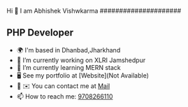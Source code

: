  Hi 👋 I am Abhishek Vishwkarma
 #####################

PHP Developer
----------------------------
- 🌍 I'm based in Dhanbad,Jharkhand
- 🔭 I’m currently working on XLRI Jamshedpur
- 🌱 I’m currently learning MERN stack
- 🖥️ See my portfolio at [Website](Not Available)
- 🤔 ✉️ You can contact me at [Mail](mailto:abhishekvishwkarma28@gmail.com)
- 📫 How to reach me: [9708266110](tel:9708266110)
